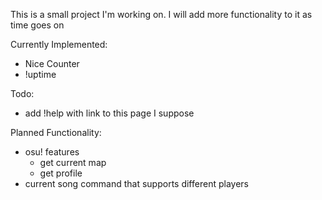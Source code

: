 This is a small project I'm working on.
I will add more functionality to it as time goes on

Currently Implemented:
 - Nice Counter
 - !uptime

 
Todo:
 - add !help with link to this page I suppose

Planned Functionality:
 - osu! features
	- get current map
	- get profile
 - current song command that supports different players